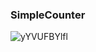### SimpleCounter

![yYVUFBYlfl](https://user-images.githubusercontent.com/93353341/189498610-6df5b627-fed6-476e-8a00-7820dba4b2aa.gif)
